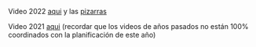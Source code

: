 Video 2022 [aqui](https://drive.google.com/file/d/10TlcXbBZf2U-mYtZDEN8ANFUrJ8j37ID/view?usp=sharing) y las [pizarras](https://drive.google.com/file/d/1K0WL7YXTPuKgH2W1bcg0s9uDyRQbQP81/view?usp=sharing)

Video 2021 [aqui](https://drive.google.com/file/d/1_cxy6OuE6WyoYvepHZHX73aNcbPvnXe0/view?usp=sharing)
(recordar que los videos de años pasados no están 100% coordinados con la planificación de este año) 


